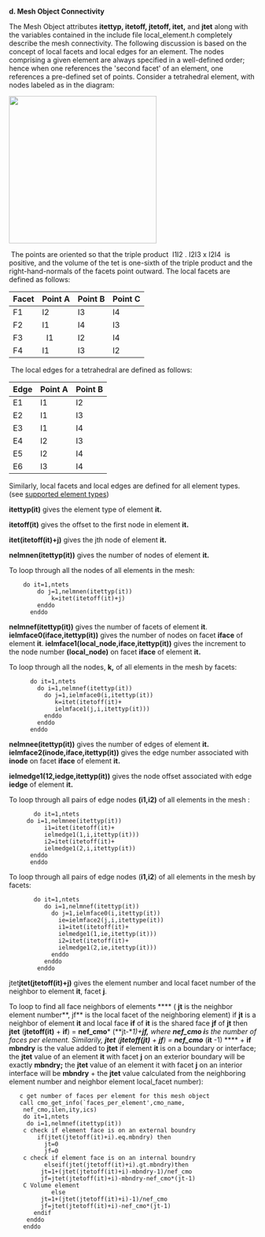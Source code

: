 **d. Mesh Object Connectivity**

The Mesh Object attributes **itettyp, itetoff, jtetoff, itet,** and
**jtet** along with the variables contained in the include file
local\_element.h completely describe the mesh connectivity. The
following discussion is based on the concept of local facets and local
edges for an element. The nodes comprising a given element are always
specified in a well-defined order; hence when one references the 'second
facet' of an element, one references a pre-defined set of points.
Consider a tetrahedral element, with nodes labeled as in the diagram:

<img height="300" width="300" src="/assets/images/Image232.jpg">

 The points are oriented so that the triple product  I1I2 . I2I3 x I2I4 
is positive, and the volume of the tet is one-sixth of the triple
product and the right-hand-normals of the facets point outward. The
local facets are defined as follows:

  Facet | Point A | Point B  | Point C
  ----- | ---- | ---- |---- 
  F1  |   I2  |  I3  |  I4
  F2  |  I1  |  I4  |  I3
  F3  |   I1  | I2 |  I4
  F4 |   I1 |  I3   |I2


   The local edges for a tetrahedral are defined as follows:

  Edge | Point A | Point B
  ----- | ----  | ----
  E1    | I1   | I2
  E2    | I1   | I3
  E3    | I1   | I4
  E4    | I2   | I3
  E5    | I2   | I4
  E6    | I3   | I4

  Similarly, local facets and local edges are defined for all element
  types.  (see [supported element types](supported.md))

  **itettyp(it)** gives the element type of element
   **it.**

  **itetoff(it)** gives the offset to the first node in
   element **it.**

  **itet(itetoff(it)+j)** gives the jth node of element
   **it.**

   **nelmnen(itettyp(it))** gives the number of nodes of element
   **it.**

   To loop through all the nodes of all elements in the mesh:

        do it=1,ntets
            do j=1,nelmnen(itettyp(it))
                k=itet(itetoff(it)+j)
            enddo
          enddo
  
   **nelmnef(itettyp(it))** gives the number of facets of element
   **it**. **ielmface0(iface,itettyp(it))** gives the number of nodes
   on facet **iface** of element **it**.
   **ielmface1(local\_node,iface,itettyp(it))** gives the increment
   to the node number **(local\_node)** on facet **iface** of element
   **it.**

   To loop through all the nodes, **k,** of all elements in the mesh
   by facets:
  
          do it=1,ntets
            do i=1,nelmnef(itettyp(it))
              do j=1,ielmface0(i,itettyp(it))
                 k=itet(itetoff(it)+
                 ielmface1(j,i,itettyp(it)))
              enddo
            enddo
          enddo
  
   **nelmnee(itettyp(it))** gives the number of edges of element
   **it. ielmface2(inode,iface,itettyp(it))** gives the edge number
   associated with **inode** on facet **iface** of element **it.**

   **ielmedge1(12,iedge,itettyp(it))** gives the node offset
   associated with edge **iedge** of element **it.**

   To loop through all pairs of edge nodes **(i1,i2)** of all
   elements in the mesh :
  
           do it=1,ntets
         do i=1,nelmnee(itettyp(it))
              i1=itet(itetoff(it)+
              ielmedge1(1,i,itettyp(it)))
              i2=itet(itetoff(it)+
              ielmedge1(2,i,itettyp(it))
          enddo
          enddo
    
  
   To loop through all pairs of edge nodes (**i1,i2**) of all
   elements in the mesh by facets:
  
           do it=1,ntets
              do i=1,nelmnef(itettyp(it))
                do j=1,ielmface0(i,itettyp(it))
                  ie=ielmface2(j,i,itettype(it))
                  i1=itet(itetoff(it)+
                  ielmedge1(1,ie,itettyp(it)))
                  i2=itet(itetoff(it)+
                  ielmedge1(2,ie,itettyp(it)))
                enddo
              enddo
            enddo

  jtet**jtet(jtetoff(it)+j)** gives the element number and
   local facet number of the neighbor to element **it**, facet
   **j**.

   To loop to find all face neighbors of elements **** ( **jt** is
   the neighbor element number**, jf** is the local facet of the
   neighboring element) if **jt** is a neighbor of element **it** and
   local face **if** of **it** is the shared face **jf** of **jt**
   then **jtet** (**jtetoff(it)** + **if**) = **nef\_cmo***
   (**jt-**1)+**jf,** where **nef\_cmo i**s the number of faces per
   element. Similarily, **jtet** (**jtetoff(jt)** + **jf**) =
   **nef\_cmo*** (**it** -1) **** + **if mbndry** is
   the value added to **jtet** if element **it** is on a boundary or
   interface; the **jtet** value of an element **it** with facet
   **j** on an exterior boundary will be exactly **mbndry;** the
   **jtet** value of an element it with facet **j** on an interior
   interface will be **mbndry** + the **jtet** value calculated from
   the neighboring element number and neighbor element local\_facet
   number):

       c get number of faces per element for this mesh object
       call cmo_get_info(`faces_per_element',cmo_name,
        nef_cmo,ilen,ity,ics)
        do it=1,ntets
         do i=1,nelmnef(itettyp(it))
        c check if element face is on an external boundry
            if(jtet(jtetoff(it)+i).eq.mbndry) then
              jt=0
              jf=0
        c check if element face is on an internal boundry
              elseif(jtet(jtetoff(it)+i).gt.mbndry)then
             jt=1+(jtet(jtetoff(it)+i)-mbndry-1)/nef_cmo
             jf=jtet(jtetoff(it)+i)-mbndry-nef_cmo*(jt-1)
        C Volume element
                else
             jt=1+(jtet(jtetoff(it)+i)-1)/nef_cmo
             jf=jtet(jtetoff(it)+i)-nef_cmo*(jt-1)
           endif
         enddo
        enddo



